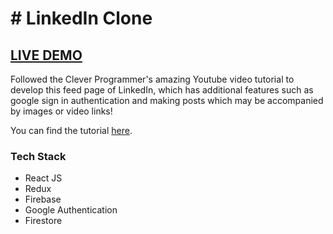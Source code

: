 # # LinkedIn Clone 

## <a href='https://linkedin-clone-c8494.web.app/' target='_blank'>LIVE DEMO</a>

Followed the Clever Programmer's amazing Youtube video tutorial to develop this feed page of LinkedIn, which has additional features such as google sign in authentication and making posts which may be accompanied by images or video links!

You can find the tutorial <a href="https://www.youtube.com/watch?v=xP3cxbDUtrc&t=14983s">here</a>.

### Tech Stack
- React JS
- Redux
- Firebase
- Google Authentication
- Firestore
